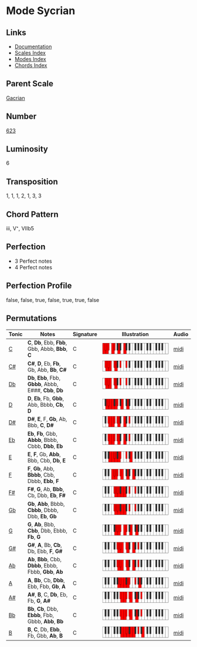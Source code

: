 # Mode Sycrian

## Links

- [Documentation](README.md)
- [Scales Index](Scales.md)
- [Modes Index](Modes.md)
- [Chords Index](Chords.md)

## Parent Scale

[Gacrian](ScaleGacrian.md)

## Number

[623](https://ianring.com/musictheory/scales/623)

## Luminosity

6

## Transposition

1, 1, 1, 2, 1, 3, 3

## Chord Pattern

iii, V⁺, VIIb5

## Perfection

- 3 Perfect notes
- 4 Perfect notes

## Perfection Profile

false, false, true, false, true, true, false

## Permutations

| Tonic | Notes | Signature | Illustration | Audio |
|-------|-------|-----------|--------------|-------|
| [C](ModeCNaturalSycrian.md) | **C**, **Db**, Ebb, **Fbb**, Gbb, Abbb, **Bbb**, **C** | C | ![CNaturalSycrian](ModeCNaturalSycrian.png) | [midi](https://github.com/edipermadi/music/blob/main/docs/ModeCNaturalSycrian.mid?raw=true) |
| [C#](ModeCSharpSycrian.md) | **C#**, **D**, Eb, **Fb**, Gb, Abb, **Bb**, **C#** | C | ![CSharpSycrian](ModeCSharpSycrian.png) | [midi](https://github.com/edipermadi/music/blob/main/docs/ModeCSharpSycrian.mid?raw=true) |
| [Db](ModeDFlatSycrian.md) | **Db**, **Ebb**, Fbb, **Gbbb**, Abbb, E###, **Cbb**, **Db** | C | ![DFlatSycrian](ModeDFlatSycrian.png) | [midi](https://github.com/edipermadi/music/blob/main/docs/ModeDFlatSycrian.mid?raw=true) |
| [D](ModeDNaturalSycrian.md) | **D**, **Eb**, Fb, **Gbb**, Abb, Bbbb, **Cb**, **D** | C | ![DNaturalSycrian](ModeDNaturalSycrian.png) | [midi](https://github.com/edipermadi/music/blob/main/docs/ModeDNaturalSycrian.mid?raw=true) |
| [D#](ModeDSharpSycrian.md) | **D#**, **E**, F, **Gb**, Ab, Bbb, **C**, **D#** | C | ![DSharpSycrian](ModeDSharpSycrian.png) | [midi](https://github.com/edipermadi/music/blob/main/docs/ModeDSharpSycrian.mid?raw=true) |
| [Eb](ModeEFlatSycrian.md) | **Eb**, **Fb**, Gbb, **Abbb**, Bbbb, Cbbb, **Dbb**, **Eb** | C | ![EFlatSycrian](ModeEFlatSycrian.png) | [midi](https://github.com/edipermadi/music/blob/main/docs/ModeEFlatSycrian.mid?raw=true) |
| [E](ModeENaturalSycrian.md) | **E**, **F**, Gb, **Abb**, Bbb, Cbb, **Db**, **E** | C | ![ENaturalSycrian](ModeENaturalSycrian.png) | [midi](https://github.com/edipermadi/music/blob/main/docs/ModeENaturalSycrian.mid?raw=true) |
| [F](ModeFNaturalSycrian.md) | **F**, **Gb**, Abb, **Bbbb**, Cbb, Dbbb, **Ebb**, **F** | C | ![FNaturalSycrian](ModeFNaturalSycrian.png) | [midi](https://github.com/edipermadi/music/blob/main/docs/ModeFNaturalSycrian.mid?raw=true) |
| [F#](ModeFSharpSycrian.md) | **F#**, **G**, Ab, **Bbb**, Cb, Dbb, **Eb**, **F#** | C | ![FSharpSycrian](ModeFSharpSycrian.png) | [midi](https://github.com/edipermadi/music/blob/main/docs/ModeFSharpSycrian.mid?raw=true) |
| [Gb](ModeGFlatSycrian.md) | **Gb**, **Abb**, Bbbb, **Cbbb**, Dbbb, Dbb, **Eb**, **Gb** | C | ![GFlatSycrian](ModeGFlatSycrian.png) | [midi](https://github.com/edipermadi/music/blob/main/docs/ModeGFlatSycrian.mid?raw=true) |
| [G](ModeGNaturalSycrian.md) | **G**, **Ab**, Bbb, **Cbb**, Dbb, Ebbb, **Fb**, **G** | C | ![GNaturalSycrian](ModeGNaturalSycrian.png) | [midi](https://github.com/edipermadi/music/blob/main/docs/ModeGNaturalSycrian.mid?raw=true) |
| [G#](ModeGSharpSycrian.md) | **G#**, **A**, Bb, **Cb**, Db, Ebb, **F**, **G#** | C | ![GSharpSycrian](ModeGSharpSycrian.png) | [midi](https://github.com/edipermadi/music/blob/main/docs/ModeGSharpSycrian.mid?raw=true) |
| [Ab](ModeAFlatSycrian.md) | **Ab**, **Bbb**, Cbb, **Dbbb**, Ebbb, Fbbb, **Gbb**, **Ab** | C | ![AFlatSycrian](ModeAFlatSycrian.png) | [midi](https://github.com/edipermadi/music/blob/main/docs/ModeAFlatSycrian.mid?raw=true) |
| [A](ModeANaturalSycrian.md) | **A**, **Bb**, Cb, **Dbb**, Ebb, Fbb, **Gb**, **A** | C | ![ANaturalSycrian](ModeANaturalSycrian.png) | [midi](https://github.com/edipermadi/music/blob/main/docs/ModeANaturalSycrian.mid?raw=true) |
| [A#](ModeASharpSycrian.md) | **A#**, **B**, C, **Db**, Eb, Fb, **G**, **A#** | C | ![ASharpSycrian](ModeASharpSycrian.png) | [midi](https://github.com/edipermadi/music/blob/main/docs/ModeASharpSycrian.mid?raw=true) |
| [Bb](ModeBFlatSycrian.md) | **Bb**, **Cb**, Dbb, **Ebbb**, Fbb, Gbbb, **Abb**, **Bb** | C | ![BFlatSycrian](ModeBFlatSycrian.png) | [midi](https://github.com/edipermadi/music/blob/main/docs/ModeBFlatSycrian.mid?raw=true) |
| [B](ModeBNaturalSycrian.md) | **B**, **C**, Db, **Ebb**, Fb, Gbb, **Ab**, **B** | C | ![BNaturalSycrian](ModeBNaturalSycrian.png) | [midi](https://github.com/edipermadi/music/blob/main/docs/ModeBNaturalSycrian.mid?raw=true) |
